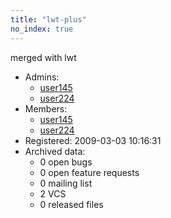 ```yaml
---
title: "lwt-plus"
no_index: true
---
```


merged with lwt


* Admins:
  * [user145](/users/user145)
  * [user224](/users/user224)
* Members:
  * [user145](/users/user145)
  * [user224](/users/user224)
* Registered: 2009-03-03 10:16:31
* Archived data:
  * 0 open bugs
  * 0 open feature requests
  * 0 mailing list
  * 2 VCS
  * 0 released files
